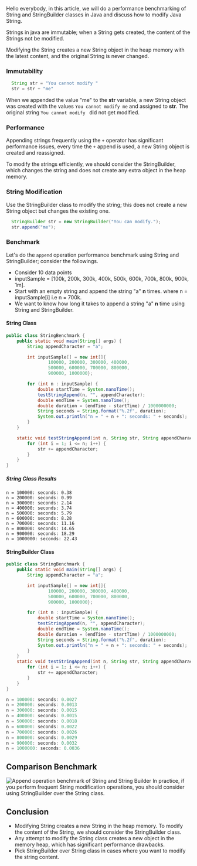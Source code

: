 Hello everybody, in this article, we will do a performance benchmarking of String and StringBuilder classes in Java and discuss how to modify Java String.

Strings in java are immutable; when a String gets created, the content of the Strings not be modified. 

Modifying the String creates a new String object in the heap memory with the latest content, and the original String is never changed.
### Immutability
```java
  String str = "You cannot modify "
  str = str + "me"
```
When we appended the value "me" to the **str** variable, a new String object was created with the values `You cannot modify me` and assigned to **str**. The original string `You cannot modify ` did not get modified.

### Performance
Appending strings frequently using the `+` operator has significant performance issues, every time the `+` append is used, a new String object is created and reassigned.

To modify the strings efficiently, we should consider the StringBuilder, which changes the string and does not create any extra object in the heap memory.
### String Modification
Use the StringBuilder class to modify the string; this does not create a new String object but changes the existing one.
```java
  StringBuilder str = new StringBuilder("You can modify.");
  str.append("me");
```
### Benchmark
Let's do the `append` operation performance benchmark using String and StringBuilder; consider the followings.
 
- Consider 10 data points
 - inputSample = 
  [100k, 200k, 300k, 400k, 500k, 600k, 700k, 800k, 900k, 1m].
 - Start with an empty string and append the string "a" **n** times. where n = inputSample[i] i.e n = 700k.
 - We want to know how long it takes to append a string "a" **n** time using String and StringBuilder.
 
#### String Class
```java
public class StringBenchmark {
    public static void main(String[] args) {
        String appendCharacter = "a";

        int inputSample[] = new int[]{
                100000, 200000, 300000, 400000,
                500000, 600000, 700000, 800000,
                900000, 1000000};

        for (int n : inputSample) {
            double startTime = System.nanoTime();
            testStringAppend(n, "", appendCharacter);
            double endTime = System.nanoTime();
            double duration = (endTime - startTime) / 1000000000;
            String seconds = String.format("%.2f", duration);
            System.out.println("n = " + n + ": seconds: " + seconds);
        }
    }

    static void testStringAppend(int n, String str, String appendCharacter) {
        for (int i = 1; i <= n; i++) {
            str += appendCharacter;
        }
    }
}
```
##### String Class Results
```
n = 100000: seconds: 0.38
n = 200000: seconds: 0.99
n = 300000: seconds: 2.14
n = 400000: seconds: 3.74
n = 500000: seconds: 5.79
n = 600000: seconds: 8.28
n = 700000: seconds: 11.16
n = 800000: seconds: 14.65
n = 900000: seconds: 18.29
n = 1000000: seconds: 22.43
```

#### StringBuilder Class
```java
public class StringBenchmark {
    public static void main(String[] args) {
        String appendCharacter = "a";

        int inputSample[] = new int[]{
                100000, 200000, 300000, 400000,
                500000, 600000, 700000, 800000,
                900000, 1000000};

        for (int n : inputSample) {
            double startTime = System.nanoTime();
            testStringAppend(n, "", appendCharacter);
            double endTime = System.nanoTime();
            double duration = (endTime - startTime) / 1000000000;
            String seconds = String.format("%.2f", duration);
            System.out.println("n = " + n + ": seconds: " + seconds);
        }
    }
    static void testStringAppend(int n, String str, String appendCharacter) {
        for (int i = 1; i <= n; i++) {
            str += appendCharacter;
        }
    }
}
```

```java
n = 100000: seconds: 0.0027
n = 200000: seconds: 0.0013
n = 300000: seconds: 0.0015
n = 400000: seconds: 0.0015
n = 500000: seconds: 0.0018
n = 600000: seconds: 0.0022
n = 700000: seconds: 0.0026
n = 800000: seconds: 0.0029
n = 900000: seconds: 0.0032
n = 1000000: seconds: 0.0036

```
## Comparison Benchmark

![Append operation benchmark of String and String Builder](https://dev-to-uploads.s3.amazonaws.com/uploads/articles/f3jfsegt41xi6s933j75.png)
In practice, if you perform frequent String modification operations, you should consider using StringBuilder over the String class.
## Conclusion
- Modifying String creates a new String in the heap memory. To modify the content of the String, we should consider the StringBuilder class.
- Any attempt to modify the String class creates a new object in the memory heap, which has significant performance drawbacks.
- Pick StringBuilder over String class in cases where you want to modify the string content.
